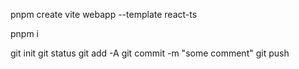 <!-- Создать vite + react приложение -->
pnpm create vite webapp --template react-ts

<!-- Установка пакетов -->
pnpm i

<!-- Запуск Git -->
git init
git status
git add -A
git commit -m "some comment"
git push